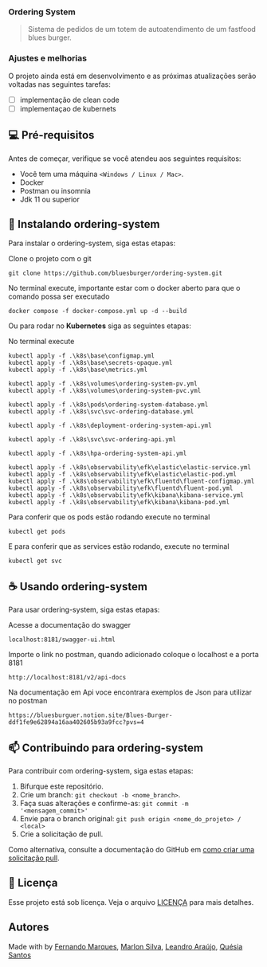 ### Ordering System 

> Sistema de pedidos de um totem de autoatendimento de um fastfood blues burger.

### Ajustes e melhorias

O projeto ainda está em desenvolvimento e as próximas atualizações serão voltadas nas seguintes tarefas:

- [ ] implementação de clean code
- [ ] implementaçao de kubernets

## 💻 Pré-requisitos

Antes de começar, verifique se você atendeu aos seguintes requisitos:

* Você tem uma máquina `<Windows / Linux / Mac>`.
* Docker 
* Postman ou insomnia
* Jdk 11 ou superior 

## 🚀 Instalando ordering-system

Para instalar o ordering-system, siga estas etapas:

Clone o projeto com o git 

```
git clone https://github.com/bluesburger/ordering-system.git
```
No terminal execute, importante estar com o docker aberto para que o comando possa ser executado
```
docker compose -f docker-compose.yml up -d --build
```

Ou para rodar no **Kubernetes** siga as seguintes etapas:

No terminal execute
```
kubectl apply -f .\k8s\base\configmap.yml
kubectl apply -f .\k8s\base\secrets-opaque.yml
kubectl apply -f .\k8s\base\metrics.yml

kubectl apply -f .\k8s\volumes\ordering-system-pv.yml
kubectl apply -f .\k8s\volumes\ordering-system-pvc.yml

kubectl apply -f .\k8s\pods\ordering-system-database.yml
kubectl apply -f .\k8s\svc\svc-ordering-database.yml

kubectl apply -f .\k8s\deployment-ordering-system-api.yml

kubectl apply -f .\k8s\svc\svc-ordering-api.yml

kubectl apply -f .\k8s\hpa-ordering-system-api.yml

kubectl apply -f .\k8s\observability\efk\elastic\elastic-service.yml
kubectl apply -f .\k8s\observability\efk\elastic\elastic-pod.yml
kubectl apply -f .\k8s\observability\efk\fluentd\fluent-configmap.yml
kubectl apply -f .\k8s\observability\efk\fluentd\fluent-pod.yml
kubectl apply -f .\k8s\observability\efk\kibana\kibana-service.yml
kubectl apply -f .\k8s\observability\efk\kibana\kibana-pod.yml
```

Para conferir que os pods estão rodando execute no terminal
```
kubectl get pods
```

E para conferir que as services estão rodando, execute no terminal
```
kubectl get svc
```

## ☕ Usando ordering-system

Para usar ordering-system, siga estas etapas:

Acesse a documentação do swagger

```
localhost:8181/swagger-ui.html
```

Importe o link no postman, quando adicionado coloque o localhost e a porta 8181

```
http://localhost:8181/v2/api-docs
```

Na documentação em Api voce encontrara exemplos de Json para utilizar no postman

```
https://bluesburguer.notion.site/Blues-Burger-ddf1fe9e62894a16aa402605b93a9fcc?pvs=4
```
## 📫 Contribuindo para ordering-system

Para contribuir com ordering-system, siga estas etapas:

1. Bifurque este repositório.
2. Crie um branch: `git checkout -b <nome_branch>`.
3. Faça suas alterações e confirme-as: `git commit -m '<mensagem_commit>'`
4. Envie para o branch original: `git push origin <nome_do_projeto> / <local>`
5. Crie a solicitação de pull.

Como alternativa, consulte a documentação do GitHub em [como criar uma solicitação pull](https://help.github.com/en/github/collaborating-with-issues-and-pull-requests/creating-a-pull-request).


## 📝 Licença

Esse projeto está sob licença. Veja o arquivo [LICENÇA](LICENSE.md) para mais detalhes.

## Autores
Made with by  [Fernando Marques](https://www.linkedin.com/in/fernando-pozo-marques-junior/), [Marlon Silva](https://www.linkedin.com/in/marlon-silva-43075a184/), [Leandro Araújo](https://www.linkedin.com/in/leandroaraujo-sp), [Quésia Santos
](https://www.linkedin.com/in/quesiasts/)